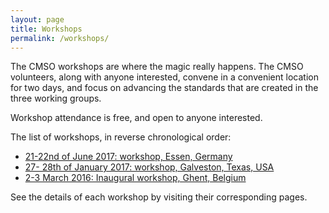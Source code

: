 ```yaml
---
layout: page
title: Workshops
permalink: /workshops/
---
```


The CMSO workshops are where the magic really happens. The CMSO volunteers, along with anyone interested, convene in a convenient location for two days, and focus on advancing the standards that are created in the three working groups.

Workshop attendance is free, and open to anyone interested.

The list of workshops, in reverse chronological order:

- [21-22nd of June 2017: workshop, Essen, Germany]({{site.baseurl}}/2017/05/01/essen-workshop.html)
- [27- 28th of January 2017: workshop, Galveston, Texas, USA]({{site.baseurl}}/2017/01/28/galveston-workshop.html)
- [2-3 March 2016: Inaugural workshop, Ghent, Belgium]({{site.baseurl}}/workshop/2016/03/03/ghent-workshop.html)

See the details of each workshop by visiting their corresponding pages.